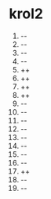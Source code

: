 # krol2
1. --
2. --
3. --
4. --
5. ++
6. ++
7. ++
8. ++
9. --
10. --
11. --
12. --
13. --
14. --
15. --
16. --
17. ++
18. --
19. --
